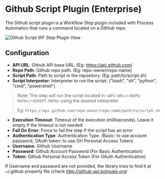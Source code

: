 # Github Script Plugin (Enterprise)

The Github script plugin is a Workflow Step plugin included with Process Automation that runs a command located on a GitHub repo.

![Github Script WF Step Plugin View](/assets/img/gh-script-step-plugin.png)


## Configuration

- **API URL**: Github API base URL. (Eg: https://api.github.com)
- **Repo Path**: Github repo path. (Eg: repo-owner/repo-name)
- **Script Path**: Path to script in the repository. (Eg: path/to/script.sh)
- **Script Interpreter**: Interpreter to run the script. ("bash", "sh", "python", "cmd", "powershell")

> Note: The step will run the script located in 
> `<API-URL>/<REPO-PATH>/<SCRIPT-PATH>` using the desired interpreter
>
> Eg: `https://api.github.com/repo-owner/repo-name/path/to/script.sh`


- **Execution Timeout**: Timeout of the execution (milliseconds). Leave it empty if the timeout is not needed
- **Fail On Error**: Force to fail the step if the script has an error
- **Authentication Type**: Authentication Type. (Basic: to use account password, OAuth token: to use GH Personal Access Token)
- **Username**: Github Username
- **Password**: Github Account Password (For Basic Authentication)
- **Token**: Github Personal Access Token (For OAuth Authentication)

If Username and password are not provided, the library tries to find it at ~/.github property file (check <http://github-api.kohsuke.org>)
